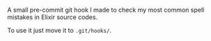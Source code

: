 A small pre-commit git hook I made to check my most common spell mistakes in
Elixir source codes.

To use it just move it to `.git/hooks/`.

